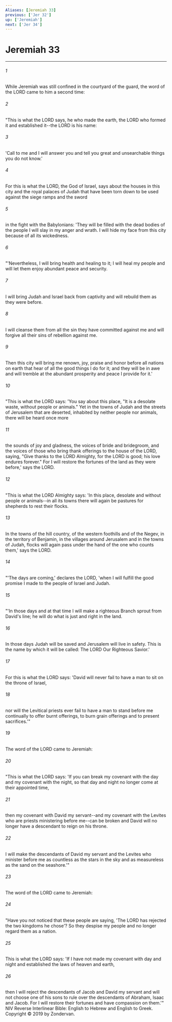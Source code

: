 ```yaml
---
Aliases: [Jeremiah 33]
previous: ['Jer 32']
up: ['Jeremiah']
next: ['Jer 34']
---
```

# Jeremiah 33

***


###### 1 
While Jeremiah was still confined in the courtyard of the guard, the word of the LORD came to him a second time: 

###### 2 
"This is what the LORD says, he who made the earth, the LORD who formed it and established it--the LORD is his name: 

###### 3 
'Call to me and I will answer you and tell you great and unsearchable things you do not know.' 

###### 4 
For this is what the LORD, the God of Israel, says about the houses in this city and the royal palaces of Judah that have been torn down to be used against the siege ramps and the sword 

###### 5 
in the fight with the Babylonians: 'They will be filled with the dead bodies of the people I will slay in my anger and wrath. I will hide my face from this city because of all its wickedness. 

###### 6 
"'Nevertheless, I will bring health and healing to it; I will heal my people and will let them enjoy abundant peace and security. 

###### 7 
I will bring Judah and Israel back from captivity and will rebuild them as they were before. 

###### 8 
I will cleanse them from all the sin they have committed against me and will forgive all their sins of rebellion against me. 

###### 9 
Then this city will bring me renown, joy, praise and honor before all nations on earth that hear of all the good things I do for it; and they will be in awe and will tremble at the abundant prosperity and peace I provide for it.' 

###### 10 
"This is what the LORD says: 'You say about this place, "It is a desolate waste, without people or animals." Yet in the towns of Judah and the streets of Jerusalem that are deserted, inhabited by neither people nor animals, there will be heard once more 

###### 11 
the sounds of joy and gladness, the voices of bride and bridegroom, and the voices of those who bring thank offerings to the house of the LORD, saying, "Give thanks to the LORD Almighty, for the LORD is good; his love endures forever." For I will restore the fortunes of the land as they were before,' says the LORD. 

###### 12 
"This is what the LORD Almighty says: 'In this place, desolate and without people or animals--in all its towns there will again be pastures for shepherds to rest their flocks. 

###### 13 
In the towns of the hill country, of the western foothills and of the Negev, in the territory of Benjamin, in the villages around Jerusalem and in the towns of Judah, flocks will again pass under the hand of the one who counts them,' says the LORD. 

###### 14 
"'The days are coming,' declares the LORD, 'when I will fulfill the good promise I made to the people of Israel and Judah. 

###### 15 
"'In those days and at that time I will make a righteous Branch sprout from David's line; he will do what is just and right in the land. 

###### 16 
In those days Judah will be saved and Jerusalem will live in safety. This is the name by which it will be called: The LORD Our Righteous Savior.' 

###### 17 
For this is what the LORD says: 'David will never fail to have a man to sit on the throne of Israel, 

###### 18 
nor will the Levitical priests ever fail to have a man to stand before me continually to offer burnt offerings, to burn grain offerings and to present sacrifices.'" 

###### 19 
The word of the LORD came to Jeremiah: 

###### 20 
"This is what the LORD says: 'If you can break my covenant with the day and my covenant with the night, so that day and night no longer come at their appointed time, 

###### 21 
then my covenant with David my servant--and my covenant with the Levites who are priests ministering before me--can be broken and David will no longer have a descendant to reign on his throne. 

###### 22 
I will make the descendants of David my servant and the Levites who minister before me as countless as the stars in the sky and as measureless as the sand on the seashore.'" 

###### 23 
The word of the LORD came to Jeremiah: 

###### 24 
"Have you not noticed that these people are saying, 'The LORD has rejected the two kingdoms he chose'? So they despise my people and no longer regard them as a nation. 

###### 25 
This is what the LORD says: 'If I have not made my covenant with day and night and established the laws of heaven and earth, 

###### 26 
then I will reject the descendants of Jacob and David my servant and will not choose one of his sons to rule over the descendants of Abraham, Isaac and Jacob. For I will restore their fortunes and have compassion on them.'" NIV Reverse Interlinear Bible: English to Hebrew and English to Greek. Copyright © 2019 by Zondervan.
